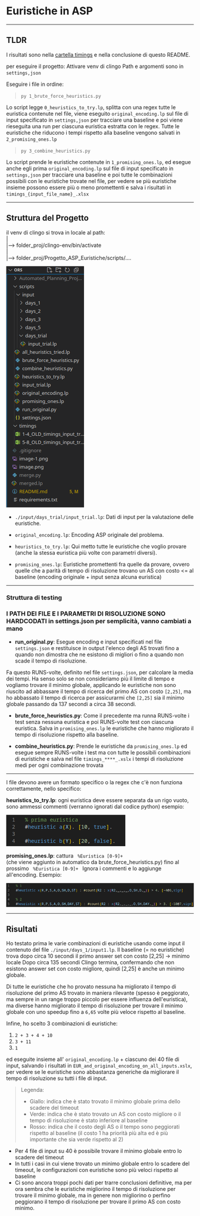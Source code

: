 # Euristiche in ASP

---

## TLDR

I risultati sono nella [cartella timings](https://github.com/PierpaoloSpadafora/Progetto_ASP_Euristiche/tree/main/timings)
 e nella conclusione di questo README.

per eseguire il progetto:
Attivare venv di clingo
Path e argomenti sono in `settings,json`

Eseguire i file in ordine:

> `py 1_brute_force_heuristics.py`

Lo script legge `0_heuristics_to_try.lp`, splitta con una regex tutte le euristica contenute nel file, viene eseguito `original_encoding.lp` sul file di input specificato in `settings,json` per tracciare una baseline e poi viene rieseguita una run per ciascuna euristica estratta con le regex.
Tutte le euristiche che riducono i tempi rispetto alla baseline vengono salvati in `2_promising_ones.lp`

> `py 3_combine_heuristics.py`

Lo script prende le euristiche contenute in `1_promising_ones.lp`, ed esegue anche egli prima `original_encoding.lp` sul file di input specificato in `settings,json` per tracciare una baseline e poi tutte le combinazioni possibili con le euristiche trovate nel file, per vedere se più euristiche insieme possono essere più o meno promettenti e salva i risultati in `timings_{input_file_name}_.xlsx`

---

## Struttura del Progetto

il venv di clingo si trova in locale al path: <br>
| <br>
|--> folder_proj/clingo-env/bin/activate <br>
| <br>
|--> folder_proj/Progetto_ASP_Euristiche/scripts/.... <br>

![alt text](./immagini_readme/image-2.png)

* `./input/days_trial/input_trial.lp`: Dati di input per la valutazione delle euristiche.

* `original_encoding.lp`: Encoding ASP originale del problema.

* `heuristics_to_try.lp`: Qui metto tutte le euristiche che voglio provare (anche la stessa euristica più volte con parametri diversi).
* `promising_ones.lp`: Euristiche promettenti fra quelle da provare, ovvero quelle che a parità di tempo di risoluzione trovano un AS con costo <= al baseline (encoding originale + input senza alcuna euristica)

---

### Struttura di testing

### I PATH DEI FILE E I PARAMETRI DI RISOLUZIONE SONO HARDCODATI in settings.json per semplicità, vanno cambiati a mano

* **run\_original.py**: Esegue encoding e input specificati nel file `settings.json` e restituisce in output l'elenco degli AS trovati fino a quando non dimostra che ne esistono di migliori o fino a quando non scade il tempo di risoluzione.

Fa questo RUNS-volte, definito nel file `settings.json`, per calcolare la media dei tempi.
Ha senso solo se non consideriamo più il limite di tempo e vogliamo trovare il minimo globale, applicando le euristiche non sono riuscito ad abbassare il tempo di ricerca del primo AS con costo `[2,25]`, ma ho abbassato il tempo di ricerca per assicurarmi che `[2,25]` sia il minimo globale passando da 137 secondi a circa 38 secondi.

* **brute\_force\_heuristics.py**: Come il precedente ma runna RUNS-volte i test senza nessuna euristica e poi RUNS-volte test con ciascuna euristica.
Salva in `promising_ones.lp` le euristiche che hanno migliorato il tempo di risoluzione rispetto alla baseline.

* **combine\_heuristics.py**: Prende le euristiche da `promising_ones.lp` ed esegue sempre RUNS-volte i test ma con tutte le possibili combinazioni di euristiche e salva nel file `timings_****_.xslx` i tempi di risoluzione medi per ogni combinazione trovata

---

I file devono avere un formato specifico o la regex che c'è non funziona correttamente, nello specifico:

**heuristics_to_try.lp**: ogni euristica deve essere separata da un rigo vuoto, sono ammessi commenti (verranno ignorati dal codice python) esempio:

![alt text](./immagini_readme/image-1.png)

**promising_ones.lp**: cattura <code> %Euristica [0-9]+ </code> (che viene aggiunto in automatico da brute_force_heuristics.py) fino al prossimo <code> %Euristica [0-9]+ </code>
Ignora i commenti e lo aggiunge all'encoding.
Esempio:

![alt text](./immagini_readme/image.png)

---

## Risultati

Ho testato prima le varie combinazioni di euristiche usando come input il contenuto del file `./input/days_1/input1.lp`.
Il baseline (= no euristiche) trova dopo circa 10 secondi il primo answer set con costo [2,25] -> minimo locale
Dopo circa 135 secondi Clingo termina, confermando che non esistono answer set con costo migliore, quindi [2,25] è anche un minimo globale.

Di tutte le euristiche che ho provato nessuna ha migliorato il tempo di risoluzione del primo AS trovato in maniera rilevante (spesso è peggiorato, ma sempre in un range troppo piccolo per essere influenza dell'euristica), ma diverse hanno migliorato il tempo di risoluzione per trovare il minimo globale con uno speedup fino a `6,65` volte più veloce rispetto al baseline.

Infine, ho scelto 3 combinazioni di euristiche:

1. `2 + 3 + 4 + 10`
2. `3 + 11`
3. `1`

ed eseguite insieme all' `original_encoding.lp` + ciascuno dei 40 file di input, salvando i risultati in `EUR_and_original_encoding_on_all_inputs.xslx`, per vedere se le euristiche sono abbastanza generiche da migliorare il tempo di risoluzione su tutti i file di input.

> Legenda:
> - Giallo: indica che è stato trovato il minimo globale prima dello scadere del timeout
> - Verde: indica che è stato trovato un AS con costo migliore o il tempo di risoluzione è stato inferiore al baseline
> - Rosso: indica che il costo degli AS o il tempo sono peggiorati rispetto al baseline (il costo 1 ha priorità più alta ed è più importante che sia verde rispetto al 2)

- Per 4 file di input su 40 è possibile trovare il minimo globale entro lo scadere del timeout
- In tutti i casi in cui viene trovato un minimo globale entro lo scadere del timeout, le configurazioni con euristiche sono più veloci rispetto al baseline
- Ci sono ancora troppi pochi dati per trarre conclusioni definitive, ma per ora sembra che le euristiche migliorino il tempo di risoluzione per trovare il minimo globale, ma in genere non migliorino o perfino peggiorano il tempo di risoluzione per trovare il primo AS con costo minimo.
